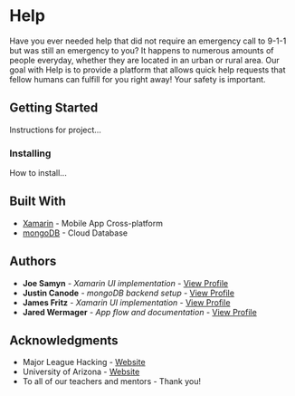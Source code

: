 # Help

Have you ever needed help that did not require an emergency call to 9-1-1 but was still an emergency to you? It happens to numerous amounts of people everyday, whether they are located in an urban or rural area. Our goal with Help is to provide a platform that allows quick help requests that fellow humans can fulfill for you right away! Your safety is important.

## Getting Started

Instructions for project...

### Installing

How to install...

## Built With

* [Xamarin](https://dotnet.microsoft.com/apps/xamarin) - Mobile App Cross-platform
* [mongoDB](https://www.mongodb.com/) - Cloud Database

## Authors

* **Joe Samyn** - *Xamarin UI implementation* - [View Profile](https://github.com/jsamyn)
* **Justin Canode** - *mongoDB backend setup* - [View Profile](https://github.com/jcanode)
* **James Fritz** - *Xamarin UI implementation* - [View Profile](https://github.com/James-Fritz)
* **Jared Wermager** - *App flow and documentation* - [View Profile](https://github.com/jarheadwerm)

## Acknowledgments

* Major League Hacking - [Website](https://mlh.io/)
* University of Arizona - [Website](https://www.arizona.edu/)
* To all of our teachers and mentors - Thank you!
